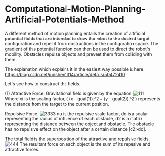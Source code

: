 # Computational-Motion-Planning-Artificial-Potentials-Method
A different method of motion planning entails the creation of artificial potential fields that are intended to draw the robot to the desired target configuration and repel it from obstructions in the configuration space. The gradient of this potential function can then be used to direct the robot's mobility. Obstacles repulse objects and prevent them from colliding with them. 

The explanation which explains it in the easiest way possible is here. https://blog.csdn.net/junshen1314/article/details/50472410 

Let's see how to construct the fields.

(1) Attractive Force: Gravitational field is given by the equation.
![111](https://github.com/chumoyot/Computational-Motion-Planning-Artificial-Potentials-Method/assets/135506318/b135b934-e1c9-4996-8b60-cda992e9e4b0)  
Where xi is the scaling factor, ( (x - goal(1)).^2 + (y - goal(2)).^2 ) represents the distance from the target to the current position. 

Repulsive Force: 
![3333](https://github.com/chumoyot/Computational-Motion-Planning-Artificial-Potentials-Method/assets/135506318/c95d2585-2e57-46fa-95f2-82c650ddead6)
nu is the repulsive scale factor, do is a scalar representing the radius of influence of each obstacle, d2 is a matrix representing the distance between the object and obstacle. The obstacle has no repulsive effect on the object after a certain distance [d2>do]. 

The total field is the superposition of the attractive and repulsive fields.
![444](https://github.com/chumoyot/Computational-Motion-Planning-Artificial-Potentials-Method/assets/135506318/6cce5616-4c6e-4faf-8023-fb929460d64f)
The resultsnt force on each object is the sum of its repusive and attractive forces. 
